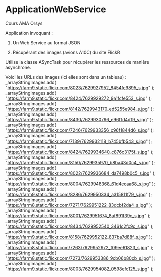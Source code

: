 # ApplicationWebService

Cours AMA Orsys

Application invoquant :

1. Un Web Service au format JSON

2. Récupérant des images (avions A10C) du site FlickR

Utilise la classe ASyncTask pour récupérer les ressources de manière asynchrone.

Voici les URLs des images (ici elles sont dans un tableau) :
_arrayStringImages.add( "https://farm9.static.flickr.com/8023/7629927952_8454fe9895_s.jpg" );
_arrayStringImages.add( "https://farm9.static.flickr.com/8424/7629929272_9a1fcfe553_s.jpg" );
_arrayStringImages.add( "https://farm9.static.flickr.com/8142/7629943170_ed5255e984_s.jpg" );
_arrayStringImages.add( "https://farm9.static.flickr.com/8430/7629930796_e96f1d4d19_s.jpg" );
_arrayStringImages.add( "https://farm8.static.flickr.com/7246/7629933356_c96f1844d6_s.jpg" );
_arrayStringImages.add( "https://farm8.static.flickr.com/7139/7629932118_b745bfb543_s.jpg" );
_arrayStringImages.add( "https://farm9.static.flickr.com/8424/7629934640_c876c3175f_s.jpg" );
_arrayStringImages.add( "https://farm9.static.flickr.com/8150/7629935970_b8ba43d0c4_s.jpg" );
_arrayStringImages.add( "https://farm9.static.flickr.com/8022/7629936684_da7498b0c5_s.jpg" );
_arrayStringImages.add( "https://farm9.static.flickr.com/8004/7629948368_61d4ecaa68_s.jpg" );
_arrayStringImages.add( "https://farm9.static.flickr.com/8286/7629950334_a315811f79_s.jpg" );
_arrayStringImages.add( "https://farm8.static.flickr.com/7271/7629951222_83dcbf2da4_s.jpg" );
_arrayStringImages.add( "https://farm9.static.flickr.com/8001/7629951674_8af891f39c_s.jpg" );
_arrayStringImages.add( "https://farm9.static.flickr.com/8434/7629952540_3461c2fc9c_s.jpg" );
_arrayStringImages.add( "https://farm9.static.flickr.com/8158/7629952122_837ba7d88f_s.jpg" );
_arrayStringImages.add( "https://farm8.static.flickr.com/7263/7629952972_f09ee61823_s.jpg" );
_arrayStringImages.add( "https://farm8.static.flickr.com/7273/7629953386_9cb06b80cb_s.jpg" );
_arrayStringImages.add( "https://farm9.static.flickr.com/8003/7629954082_0598efc125_s.jpg" );
